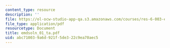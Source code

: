 ```yaml
---
content_type: resource
description: ''
file: https://ol-ocw-studio-app-qa.s3.amazonaws.com/courses/res-6-003-electromechanical-dynamics-spring-2009/abc710039a6d921f5de322c9ea70aec5_emdsoln_01_ta.pdf
file_type: application/pdf
resourcetype: Document
title: emdsoln_01_ta.pdf
uid: abc71003-9a6d-921f-5de3-22c9ea70aec5
---
```

